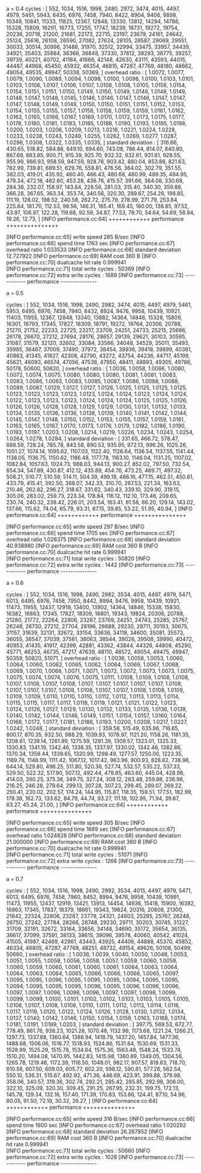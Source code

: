 
a = 0.4
cycles : [ 552, 1034, 1516, 1998, 2480, 2972, 3474, 4015, 4497, 4979, 5461, 5943, 6435, 6976, 7458, 7940, 8422, 8904, 9406, 9898, 10349, 10841, 11333, 11825, 12367, 12848, 13330, 13812, 14294, 14786, 15328, 15809, 16291, 16773, 17255, 17747, 18239, 18731, 19272, 19754, 20236, 20718, 21200, 21681, 22173, 22715, 23197, 23679, 24161, 24642, 25124, 25616, 26108, 26590, 27082, 27624, 28105, 28587, 29069, 29551, 30033, 30514, 30996, 31488, 31970, 32512, 32994, 33475, 33957, 34439, 34921, 35403, 35884, 36366, 36848, 37330, 37812, 38293, 38775, 39257, 39739, 40221, 40702, 41184, 41666, 42148, 42630, 43111, 43593, 44015, 44487, 44968, 45450, 45932, 46354, 46815, 47287, 47769, 48180, 48662, 49054, 49535, 49947, 50338, 50369,  ]
overhead ratio : [ 1.0072, 1.0077, 1.0079, 1.0090, 1.0089, 1.0094, 1.0098, 1.0100, 1.0098, 1.0100, 1.0103, 1.0101, 1.0103, 1.0106, 1.0107, 1.0106, 1.0107, 1.0108, 1.0108, 1.0105, 1.0156, 1.0154, 1.0154, 1.0151, 1.0151, 1.0150, 1.0149, 1.0150, 1.0149, 1.0148, 1.0148, 1.0149, 1.0148, 1.0147, 1.0148, 1.0145, 1.0146, 1.0146, 1.0147, 1.0146, 1.0147, 1.0147, 1.0147, 1.0148, 1.0149, 1.0149, 1.0150, 1.0150, 1.0151, 1.0151, 1.0152, 1.0153, 1.0154, 1.0155, 1.0155, 1.0157, 1.0158, 1.0158, 1.0159, 1.0159, 1.0161, 1.0162, 1.0163, 1.0165, 1.0166, 1.0167, 1.0169, 1.0170, 1.0172, 1.0173, 1.0175, 1.0177, 1.0178, 1.0180, 1.0181, 1.0183, 1.0185, 1.0188, 1.0190, 1.0193, 1.0195, 1.0198, 1.0200, 1.0203, 1.0206, 1.0209, 1.0213, 1.0216, 1.0221, 1.0224, 1.0228, 1.0233, 1.0238, 1.0243, 1.0249, 1.0255, 1.0262, 1.0269, 1.0277, 1.0287, 1.0296, 1.0308, 1.0322, 1.0335, 1.0335,  ]
standard deviation : [ 316.66, 430.65, 518.82, 584.88, 649.10, 694.60, 743.08, 786.44, 814.07, 840.80, 867.69, 883.85, 900.71, 915.39, 925.70, 932.32, 932.61, 931.61, 928.55, 955.99, 966.93, 958.59, 947.59, 928.76, 903.42, 880.04, 853.88, 821.63, 782.99, 739.81, 689.51, 629.76, 558.81, 476.56, 364.02, 302.79, 351.55, 382.03, 419.01, 435.92, 460.40, 466.43, 480.68, 480.99, 489.35, 484.95, 479.34, 472.18, 462.60, 453.28, 436.76, 415.57, 391.66, 364.08, 330.68, 284.38, 232.07, 158.97, 143.84, 228.56, 281.03, 315.40, 340.30, 359.88, 366.28, 367.65, 363.34, 353.74, 340.56, 320.30, 289.67, 254.26, 198.85, 111.19, 128.02, 198.52, 240.58, 262.72, 275.79, 278.99, 271.79, 253.84, 225.84, 181.70, 112.53, 98.56, 146.31, 165.41, 169.45, 160.00, 138.85, 97.52, 43.97, 106.97, 122.28, 119.68, 92.59, 34.87, 77.53, 79.70, 54.64, 54.69, 58.84, 19.26, 12.73,  ]
[INFO performance.cc:64] ++++++++++++ performance +++++++++++++++

[INFO performance.cc:65] write speed            285 B/sec
[INFO performance.cc:66] spend time             1763 sec
[INFO performance.cc:67] overhead ratio         1.033533
[INFO performance.cc:68] standard deviation     12.727922
[INFO performance.cc:69] RAM cost               360 B
[INFO performance.cc:70] dualcache hit rate     0.999941        
[INFO performance.cc:71] total write cycles : 50369 
[INFO performance.cc:72] extra write cycles : 1689 
[INFO performance.cc:73] ------------ performance ---------------





a = 0.5

cycles : [ 552, 1034, 1516, 1998, 2490, 2982, 3474, 4015, 4497, 4979, 5461, 5953, 6495, 6976, 7458, 7940, 8432, 8924, 9476, 9958, 10439, 10921, 11403, 11955, 12367, 12848, 13340, 13882, 14364, 14846, 15328, 15809, 16301, 16793, 17345, 17827, 18309, 18791, 19272, 19764, 20306, 20788, 21270, 21752, 22233, 22725, 23217, 23709, 24251, 24733, 25215, 25696, 26178, 26670, 27212, 27694, 28176, 28657, 29139, 29621, 30103, 30595, 31087, 31579, 32120, 32602, 33084, 33566, 34048, 34529, 35011, 35493, 35985, 36467, 37009, 37490, 37972, 38454, 38936, 39418, 39899, 40381, 40863, 41345, 41827, 42308, 42790, 43272, 43754, 44236, 44717, 45199, 45621, 46093, 46574, 47056, 47538, 47950, 48411, 48893, 49305, 49786, 50178, 50600, 50820,  ]
overhead ratio : [ 1.0036, 1.0058, 1.0066, 1.0080, 1.0072, 1.0074, 1.0075, 1.0080, 1.0080, 1.0080, 1.0081, 1.0081, 1.0083, 1.0083, 1.0086, 1.0083, 1.0083, 1.0085, 1.0087, 1.0086, 1.0088, 1.0088, 1.0089, 1.0087, 1.0129, 1.0127, 1.0127, 1.0126, 1.0125, 1.0125, 1.0125, 1.0125, 1.0123, 1.0123, 1.0123, 1.0123, 1.0123, 1.0124, 1.0124, 1.0123, 1.0124, 1.0124, 1.0122, 1.0123, 1.0123, 1.0123, 1.0124, 1.0124, 1.0124, 1.0125, 1.0125, 1.0126, 1.0126, 1.0126, 1.0128, 1.0128, 1.0129, 1.0129, 1.0130, 1.0131, 1.0132, 1.0133, 1.0134, 1.0135, 1.0136, 1.0136, 1.0138, 1.0139, 1.0140, 1.0141, 1.0142, 1.0144, 1.0145, 1.0147, 1.0148, 1.0150, 1.0152, 1.0153, 1.0155, 1.0157, 1.0159, 1.0161, 1.0163, 1.0165, 1.0167, 1.0170, 1.0173, 1.0176, 1.0179, 1.0182, 1.0186, 1.0190, 1.0193, 1.0197, 1.0203, 1.0208, 1.0214, 1.0219, 1.0226, 1.0234, 1.0243, 1.0254, 1.0264, 1.0278, 1.0284,  ]
standard deviation : [ 331.65, 466.72, 578.47, 668.59, 728.24, 785.78, 843.58, 890.53, 935.95, 972.13, 996.26, 1025.26, 1051.27, 1074.14, 1095.62, 1107.03, 1122.40, 1126.64, 1136.54, 1137.55, 1141.44, 1138.05, 1136.75, 1150.62, 1186.48, 1177.78, 1163.10, 1146.04, 1131.25, 1107.02, 1082.84, 1057.63, 1024.73, 988.03, 944.13, 900.27, 852.02, 797.50, 732.54, 654.34, 547.89, 430.87, 412.12, 435.89, 454.76, 473.25, 489.71, 497.32, 508.21, 510.77, 510.59, 514.11, 504.39, 499.19, 486.16, 477.15, 462.51, 450.81, 433.79, 415.41, 392.50, 368.07, 342.33, 310.70, 267.53, 221.34, 163.63, 210.46, 262.82, 296.27, 318.67, 331.62, 340.43, 339.10, 329.90, 319.15, 305.06, 283.02, 259.73, 223.34, 178.84, 116.12, 112.10, 173.46, 209.65, 230.74, 240.32, 238.42, 226.01, 203.54, 163.41, 81.58, 86.20, 129.14, 143.02, 137.66, 115.62, 74.04, 65.79, 93.31, 87.15, 39.85, 53.22, 51.95, 40.94,  ]
[INFO performance.cc:64] ++++++++++++ performance +++++++++++++++

[INFO performance.cc:65] write speed            297 B/sec
[INFO performance.cc:66] spend time             1705 sec
[INFO performance.cc:67] overhead ratio         1.028375
[INFO performance.cc:68] standard deviation     40.938980
[INFO performance.cc:69] RAM cost               360 B
[INFO performance.cc:70] dualcache hit rate     0.999941        
[INFO performance.cc:71] total write cycles : 50820 
[INFO performance.cc:72] extra write cycles : 1442 
[INFO performance.cc:73] ------------ performance ---------------


a  = 0.6

cycles : [ 552, 1034, 1516, 1998, 2490, 2982, 3534, 4015, 4497, 4979, 5471, 6013, 6495, 6976, 7458, 7950, 8442, 8994, 9476, 9958, 10439, 10921, 11473, 11955, 12437, 12919, 13400, 13902, 14364, 14846, 15338, 15830, 16382, 16863, 17345, 17827, 18309, 18801, 19343, 19824, 20306, 20788, 21280, 21772, 22264, 22806, 23287, 23769, 24251, 24743, 25285, 25767, 26248, 26730, 27212, 27704, 28196, 28688, 29230, 29711, 30193, 30675, 31157, 31639, 32131, 32672, 33154, 33636, 34118, 34600, 35081, 35573, 36055, 36547, 37039, 37581, 38063, 38544, 39026, 39508, 39990, 40472, 40953, 41435, 41917, 42399, 42881, 43362, 43844, 44326, 44808, 45290, 45771, 46253, 46735, 47217, 47639, 48110, 48572, 49054, 49475, 49947, 50359, 50820, 51071,  ]
overhead ratio : [ 1.0036, 1.0058, 1.0053, 1.0060, 1.0064, 1.0060, 1.0062, 1.0065, 1.0062, 1.0064, 1.0069, 1.0067, 1.0068, 1.0069, 1.0070, 1.0068, 1.0071, 1.0071, 1.0072, 1.0072, 1.0073, 1.0073, 1.0075, 1.0075, 1.0074, 1.0074, 1.0076, 1.0075, 1.0111, 1.0108, 1.0109, 1.0108, 1.0108, 1.0107, 1.0108, 1.0107, 1.0108, 1.0107, 1.0107, 1.0107, 1.0107, 1.0107, 1.0108, 1.0107, 1.0107, 1.0107, 1.0108, 1.0108, 1.0107, 1.0107, 1.0108, 1.0108, 1.0109, 1.0109, 1.0109, 1.0110, 1.0110, 1.0110, 1.0112, 1.0112, 1.0113, 1.0113, 1.0114, 1.0115, 1.0115, 1.0117, 1.0117, 1.0118, 1.0119, 1.0121, 1.0121, 1.0122, 1.0123, 1.0124, 1.0126, 1.0127, 1.0129, 1.0130, 1.0132, 1.0133, 1.0135, 1.0136, 1.0139, 1.0140, 1.0142, 1.0144, 1.0146, 1.0149, 1.0151, 1.0154, 1.0157, 1.0160, 1.0164, 1.0168, 1.0172, 1.0177, 1.0181, 1.0186, 1.0193, 1.0200, 1.0208, 1.0217, 1.0227, 1.0242, 1.0248,  ]
standard deviation : [ 359.58, 515.49, 635.86, 716.65, 800.17, 870.35, 932.50, 988.29, 1039.93, 1078.97, 1121.20, 1158.26, 1181.35, 1208.61, 1239.14, 1261.99, 1275.59, 1291.39, 1309.57, 1323.01, 1325.33, 1330.83, 1341.19, 1342.46, 1338.35, 1337.97, 1330.02, 1342.46, 1382.86, 1370.34, 1359.44, 1339.65, 1320.99, 1298.49, 1277.57, 1250.00, 1223.35, 1189.78, 1148.99, 1111.42, 1067.12, 1017.42, 963.96, 900.93, 828.62, 738.98, 644.14, 529.80, 496.25, 511.80, 520.36, 527.74, 532.57, 535.22, 537.33, 529.50, 522.32, 517.90, 507.12, 492.44, 479.85, 463.60, 445.04, 428.98, 414.03, 390.25, 375.36, 349.75, 327.24, 308.12, 283.48, 259.88, 236.96, 216.25, 246.28, 279.64, 299.13, 307.28, 307.23, 299.45, 289.07, 269.22, 250.41, 230.02, 202.57, 174.24, 144.95, 115.87, 118.35, 159.51, 177.51, 182.99, 178.38, 162.73, 133.62, 84.79, 44.74, 93.27, 111.18, 102.95, 71.94, 39.67, 63.27, 45.24, 21.00,  ]
[INFO performance.cc:64] ++++++++++++ performance +++++++++++++++

[INFO performance.cc:65] write speed            305 B/sec
[INFO performance.cc:66] spend time             1669 sec
[INFO performance.cc:67] overhead ratio         1.024828
[INFO performance.cc:68] standard deviation     21.000000
[INFO performance.cc:69] RAM cost               360 B
[INFO performance.cc:70] dualcache hit rate     0.999941        
[INFO performance.cc:71] total write cycles : 51071 
[INFO performance.cc:72] extra write cycles : 1268 
[INFO performance.cc:73] ------------ performance ---------------




a = 0.7

cycles : [ 552, 1034, 1516, 1998, 2490, 2992, 3534, 4015, 4497, 4979, 5471, 6013, 6495, 6976, 7458, 7960, 8452, 8994, 9476, 9958, 10439, 10991, 11473, 11955, 12437, 12919, 13421, 13913, 14454, 14936, 15418, 15900, 16382, 16863, 17345, 17837, 18379, 18861, 19343, 19824, 20316, 20808, 21300, 21842, 22324, 22806, 23287, 23779, 24321, 24803, 25285, 25767, 26248, 26750, 27242, 27784, 28266, 28748, 29230, 29711, 30203, 30745, 31227, 31709, 32191, 32672, 33164, 33656, 34148, 34690, 35172, 35654, 36135, 36617, 37099, 37591, 38133, 38615, 39096, 39578, 40060, 40542, 41024, 41505, 41987, 42469, 42961, 43443, 43925, 44406, 44888, 45370, 45852, 46334, 46805, 47287, 47769, 48251, 48732, 49154, 49626, 50108, 50499, 50660,  ]
overhead ratio : [ 1.0036, 1.0039, 1.0040, 1.0050, 1.0048, 1.0053, 1.0051, 1.0055, 1.0058, 1.0056, 1.0058, 1.0057, 1.0059, 1.0060, 1.0059, 1.0060, 1.0059, 1.0060, 1.0061, 1.0060, 1.0061, 1.0064, 1.0063, 1.0064, 1.0064, 1.0063, 1.0064, 1.0065, 1.0066, 1.0066, 1.0066, 1.0065, 1.0097, 1.0095, 1.0095, 1.0096, 1.0095, 1.0095, 1.0095, 1.0094, 1.0095, 1.0095, 1.0094, 1.0095, 1.0095, 1.0095, 1.0096, 1.0095, 1.0096, 1.0096, 1.0096, 1.0097, 1.0097, 1.0096, 1.0096, 1.0096, 1.0097, 1.0097, 1.0098, 1.0099, 1.0099, 1.0099, 1.0100, 1.0101, 1.0102, 1.0102, 1.0103, 1.0103, 1.0105, 1.0105, 1.0106, 1.0107, 1.0108, 1.0108, 1.0110, 1.0111, 1.0112, 1.0113, 1.0114, 1.0116, 1.0117, 1.0119, 1.0120, 1.0122, 1.0124, 1.0126, 1.0128, 1.0130, 1.0132, 1.0134, 1.0137, 1.0140, 1.0142, 1.0146, 1.0150, 1.0154, 1.0158, 1.0163, 1.0168, 1.0174, 1.0181, 1.0191, 1.0199, 1.0203,  ]
standard deviation : [ 397.75, 569.53, 672.77, 778.49, 861.76, 938.23, 1021.28, 1070.48, 1132.99, 1173.68, 1221.24, 1266.21, 1297.73, 1337.88, 1360.64, 1388.94, 1418.79, 1437.20, 1457.84, 1477.36, 1488.68, 1506.06, 1516.77, 1518.93, 1524.86, 1531.64, 1530.69, 1531.33, 1528.99, 1525.29, 1515.78, 1534.84, 1575.36, 1563.48, 1548.24, 1533.74, 1510.20, 1494.08, 1470.95, 1442.83, 1415.98, 1380.89, 1349.05, 1304.56, 1265.78, 1219.46, 1172.39, 1116.50, 1048.01, 982.17, 907.57, 818.83, 718.70, 610.56, 607.50, 609.03, 605.77, 602.20, 598.12, 590.81, 577.26, 562.54, 550.10, 536.31, 515.67, 492.92, 471.36, 446.69, 423.91, 399.88, 379.98, 358.06, 340.57, 319.36, 302.74, 292.21, 285.42, 285.85, 292.98, 306.00, 322.10, 325.09, 320.30, 309.45, 291.25, 267.95, 232.31, 199.75, 172.13, 145.78, 129.34, 132.16, 157.40, 171.39, 170.83, 153.86, 124.41, 87.10, 54.96, 80.05, 91.50, 72.19, 30.32, 26.27,  ]
[INFO performance.cc:64] ++++++++++++ performance +++++++++++++++

[INFO performance.cc:65] write speed            316 B/sec
[INFO performance.cc:66] spend time             1600 sec
[INFO performance.cc:67] overhead ratio         1.020292
[INFO performance.cc:68] standard deviation     26.267852
[INFO performance.cc:69] RAM cost               360 B
[INFO performance.cc:70] dualcache hit rate     0.999941        
[INFO performance.cc:71] total write cycles : 50660 
[INFO performance.cc:72] extra write cycles : 1028 
[INFO performance.cc:73] ------------ performance ---------------